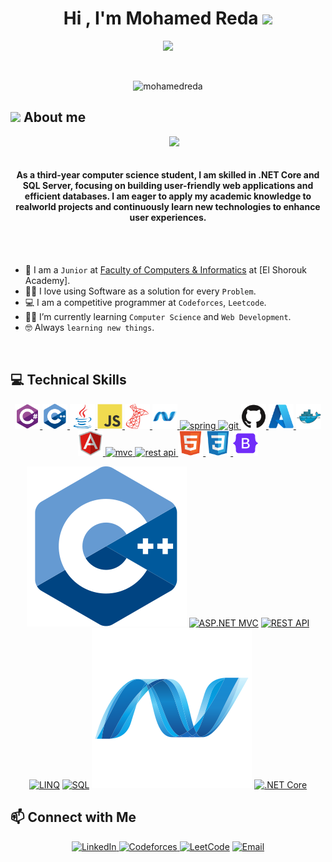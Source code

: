 <h1 align="center">Hi , I'm Mohamed Reda <img src="https://media.giphy.com/media/hvRJCLFzcasrR4ia7z/giphy.gif" width="35"></h1>
<p align="center">
  <a href="https://github.com/DenverCoder1/readme-typing-svg"><img src="https://readme-typing-svg.herokuapp.com?font=Time+New+Roman&color=%23C8BE25&size=25&center=true&vCenter=true&width=600&height=100&lines=Software+Engineer+;Full-Stack+.NET+Developer;Computer+Science+Student;Competitive+Programmer;Always+learning+new+things"></a>
</p>


<br>

<p align="center"> 
	<img src="https://komarev.com/ghpvc/?username=m7mdraafat&label=Profile%20views&color=0047AB&style=plastic?" alt="mohamedreda" height=25px, width=160px/> 
	<!---
		<a href = "https://commits.top/egypt.html" target="_blank">
			<img src="https://aktive.tk/egypt/7oSkaaa?color=red" alt="Most Active Users" target="_blank" height=25px, width=250px/> 
		</a>
	-->
	

</p>

	
## <picture><img src = "https://github.com/7oSkaaa/7oSkaaa/blob/main/Images/about_me.gif?raw=true" width = 50px></picture> About me

<picture> <img align="right" src="https://github.com/7oSkaaa/7oSkaaa/blob/main/Images/Right_Side.gif?raw=true" width = 250px></picture>

<br><br>

<h4 align="center">
As a third-year computer science student, I am skilled in .NET Core and SQL Server, focusing on building user-friendly web applications and efficient databases. I am eager to apply my academic knowledge to realworld projects and continuously learn new technologies to enhance user experiences.
</h4>
<br><br>

- :school: I am a `Junior` at [Faculty of Computers & Informatics](https://sha.edu.eg/) at [El Shorouk Academy].
- :technologist: I love using Software as a solution for every `Problem`.
- :computer: I am a competitive programmer at `Codeforces`, `Leetcode`.
- :student: I’m currently learning `Computer Science` and `Web Development`.
- :nerd_face: Always `learning new things`.

<br>

## 💻 Technical Skills

<div align="center">

<p>
  <a href="https://learn.microsoft.com/en-us/dotnet/csharp/" target="_blank">
    <img src="https://raw.githubusercontent.com/devicons/devicon/master/icons/csharp/csharp-original.svg" alt="csharp" width="40" height="40"/>
  </a>
	<a href="https://cplusplus.com/doc/tutorial/" target="_blank">
  <img src="https://raw.githubusercontent.com/devicons/devicon/master/icons/cplusplus/cplusplus-original.svg" alt="cpp" width="40" height="40"/>
</a>
  <a href="https://www.java.com" target="_blank">
    <img src="https://raw.githubusercontent.com/devicons/devicon/master/icons/java/java-original.svg" alt="java" width="40" height="40"/>
  </a>
  <a href="https://developer.mozilla.org/en-US/docs/Web/JavaScript" target="_blank">
    <img src="https://raw.githubusercontent.com/devicons/devicon/master/icons/javascript/javascript-original.svg" alt="javascript" width="40" height="40"/>
  </a>
  <a href="https://www.microsoft.com/en-us/sql-server" target="_blank">
    <img src="https://raw.githubusercontent.com/devicons/devicon/master/icons/microsoftsqlserver/microsoftsqlserver-plain.svg" alt="sqlserver" width="40" height="40"/>
  </a>
  <a href="https://dotnet.microsoft.com/en-us/" target="_blank">
    <img src="https://raw.githubusercontent.com/devicons/devicon/master/icons/dot-net/dot-net-original.svg" alt="dotnet" width="40" height="40"/>
  </a>
  <a href="https://spring.io/" target="_blank">
    <img src="https://www.vectorlogo.zone/logos/springio/springio-icon.svg" alt="spring" width="40" height="40"/>
  </a>
  <a href="https://git-scm.com/" target="_blank">
    <img src="https://www.vectorlogo.zone/logos/git-scm/git-scm-icon.svg" alt="git" width="40" height="40"/>
  </a>
  <a href="https://github.com/" target="_blank">
    <img src="https://raw.githubusercontent.com/devicons/devicon/master/icons/github/github-original.svg" alt="github" width="40" height="40"/>
  </a>
  <a href="https://azure.microsoft.com/en-us/services/devops/" target="_blank">
    <img src="https://raw.githubusercontent.com/devicons/devicon/master/icons/azure/azure-original.svg" alt="azure" width="40" height="40"/>
  </a>
  <a href="https://www.docker.com/" target="_blank">
    <img src="https://raw.githubusercontent.com/devicons/devicon/master/icons/docker/docker-original.svg" alt="docker" width="40" height="40"/>
  </a>
  <a href="https://angular.io/" target="_blank">
    <img src="https://raw.githubusercontent.com/devicons/devicon/master/icons/angularjs/angularjs-original.svg" alt="angular" width="40" height="40"/>
  </a>
	

<!-- MVC (ASP.NET MVC Docs) -->
<a href="https://learn.microsoft.com/en-us/aspnet/mvc/overview/getting-started/introduction/getting-started" target="_blank">
  <img src="https://upload.wikimedia.org/wikipedia/commons/5/5f/ASP.NET_logo_and_wordmark.svg" alt="mvc" width="40" height="40"/>
</a>

<!-- REST API -->
<a href="https://restfulapi.net/" target="_blank">
  <img src="https://www.vectorlogo.zone/logos/json/json-icon.svg" alt="rest api" width="40" height="40"/>
</a>


 
  <a href="https://www.w3.org/html/" target="_blank">
    <img src="https://raw.githubusercontent.com/devicons/devicon/master/icons/html5/html5-original.svg" alt="html" width="40" height="40"/>
  </a>
  <a href="https://www.w3schools.com/css/" target="_blank">
    <img src="https://raw.githubusercontent.com/devicons/devicon/master/icons/css3/css3-original.svg" alt="css" width="40" height="40"/>
  </a>
  <a href="https://getbootstrap.com/" target="_blank">
    <img src="https://raw.githubusercontent.com/devicons/devicon/master/icons/bootstrap/bootstrap-plain.svg" alt="bootstrap" width="40" height="40"/>
  </a>

  [![C++](https://raw.githubusercontent.com/devicons/devicon/master/icons/cplusplus/cplusplus-original.svg)](https://cplusplus.com/doc/tutorial/)
[![ASP.NET MVC](https://upload.wikimedia.org/wikipedia/commons/5/5f/ASP.NET_logo_and_wordmark.svg)](https://learn.microsoft.com/en-us/aspnet/mvc/overview/getting-started/introduction/getting-started)
[![REST API](https://www.vectorlogo.zone/logos/json/json-icon.svg)](https://restfulapi.net/)
[![LINQ](https://upload.wikimedia.org/wikipedia/commons/4/4f/Icon_dotnet.svg)](https://learn.microsoft.com/en-us/dotnet/csharp/programming-guide/concepts/linq/)
[![SQL](https://www.svgrepo.com/show/303229/microsoft-sql-server-logo.svg)](https://www.w3schools.com/sql/)
[![Entity Framework](https://raw.githubusercontent.com/devicons/devicon/master/icons/dot-net/dot-net-original.svg)](https://learn.microsoft.com/en-us/ef/core/)
[![.NET Core](https://upload.wikimedia.org/wikipedia/commons/e/ee/.NET_Core_Logo.svg)](https://learn.microsoft.com/en-us/dotnet/core/introduction)

</p>

</div>


## 📫 Connect with Me

<div align="center">

<p>
  <a href="https://www.linkedin.com/in/mohamed-reda-801b2a297/" target="_blank">
    <img src="https://raw.githubusercontent.com/rahuldkjain/github-profile-readme-generator/master/src/images/icons/Social/linked-in-alt.svg" alt="LinkedIn" height="30" width="40" />
  </a>
	
  <a href="https://codeforces.com/profile/mohamedredaodah89" target="_blank">
    <img src="https://raw.githubusercontent.com/rahuldkjain/github-profile-readme-generator/master/src/images/icons/Social/codeforces.svg" alt="Codeforces" height="30" width="40" />
  </a>
  <a href="https://leetcode.com/u/MohamedReda3456/"><img src="https://img.icons8.com/external-tal-revivo-shadow-tal-revivo/50/000000/external-level-up-your-coding-skills-and-quickly-land-a-job-logo-shadow-tal-revivo.png" alt="LeetCode"/></a>  
  
  </a>
  <a href="mailto:mohamedreda.engineer0@gmail.com" target="_blank">
    <img src="https://img.icons8.com/fluency/48/gmail.png" alt="Email" height="30" width="40"/>
  </a>
</p>

</div>
